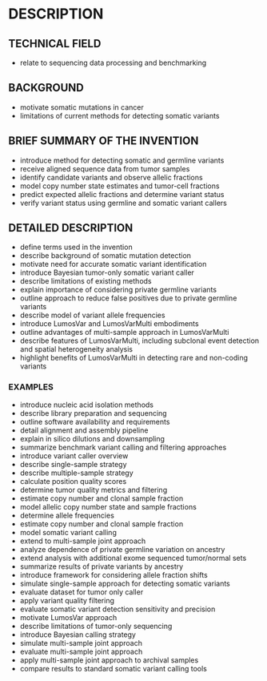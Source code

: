 # DESCRIPTION

## TECHNICAL FIELD

- relate to sequencing data processing and benchmarking

## BACKGROUND

- motivate somatic mutations in cancer
- limitations of current methods for detecting somatic variants

## BRIEF SUMMARY OF THE INVENTION

- introduce method for detecting somatic and germline variants
- receive aligned sequence data from tumor samples
- identify candidate variants and observe allelic fractions
- model copy number state estimates and tumor-cell fractions
- predict expected allelic fractions and determine variant status
- verify variant status using germline and somatic variant callers

## DETAILED DESCRIPTION

- define terms used in the invention
- describe background of somatic mutation detection
- motivate need for accurate somatic variant identification
- introduce Bayesian tumor-only somatic variant caller
- describe limitations of existing methods
- explain importance of considering private germline variants
- outline approach to reduce false positives due to private germline variants
- describe model of variant allele frequencies
- introduce LumosVar and LumosVarMulti embodiments
- outline advantages of multi-sample approach in LumosVarMulti
- describe features of LumosVarMulti, including subclonal event detection and spatial heterogeneity analysis
- highlight benefits of LumosVarMulti in detecting rare and non-coding variants

### EXAMPLES

- introduce nucleic acid isolation methods
- describe library preparation and sequencing
- outline software availability and requirements
- detail alignment and assembly pipeline
- explain in silico dilutions and downsampling
- summarize benchmark variant calling and filtering approaches
- introduce variant caller overview
- describe single-sample strategy
- describe multiple-sample strategy
- calculate position quality scores
- determine tumor quality metrics and filtering
- estimate copy number and clonal sample fraction
- model allelic copy number state and sample fractions
- determine allele frequencies
- estimate copy number and clonal sample fraction
- model somatic variant calling
- extend to multi-sample joint approach
- analyze dependence of private germline variation on ancestry
- extend analysis with additional exome sequenced tumor/normal sets
- summarize results of private variants by ancestry
- introduce framework for considering allele fraction shifts
- simulate single-sample approach for detecting somatic variants
- evaluate dataset for tumor only caller
- apply variant quality filtering
- evaluate somatic variant detection sensitivity and precision
- motivate LumosVar approach
- describe limitations of tumor-only sequencing
- introduce Bayesian calling strategy
- simulate multi-sample joint approach
- evaluate multi-sample joint approach
- apply multi-sample joint approach to archival samples
- compare results to standard somatic variant calling tools

